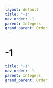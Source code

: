 ```yaml
---
layout: default
title: "-1"
nav_order: -1
parent: Integers
grand_parent: Order
---
```


# -1

```yaml
title: "-1"
nav_order: -1
parent: Integers
grand_parent: Order
```
